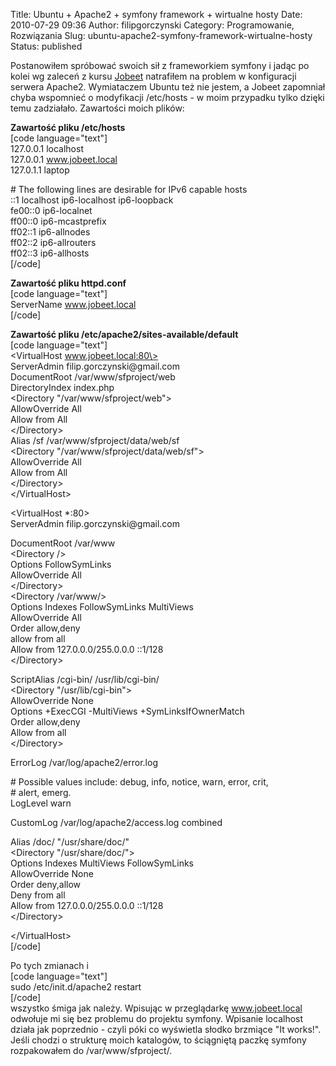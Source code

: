 Title: Ubuntu + Apache2 + symfony framework + wirtualne hosty
Date: 2010-07-29 09:36
Author: filipgorczynski
Category: Programowanie, Rozwiązania
Slug: ubuntu-apache2-symfony-framework-wirtualne-hosty
Status: published

Postanowiłem spróbować swoich sił z frameworkiem symfony i jadąc po kolei wg zaleceń z kursu [Jobeet](http://www.symfony-project.org/jobeet/1_4/Doctrine/en/) natrafiłem na problem w konfiguracji serwera Apache2. Wymiataczem Ubuntu też nie jestem, a Jobeet zapomniał chyba wspomnieć o modyfikacji /etc/hosts - w moim przypadku tylko dzięki temu zadziałało. Zawartości moich plików:

**Zawartość pliku /etc/hosts**  
\[code language="text"\]  
127.0.0.1 localhost  
127.0.0.1 www.jobeet.local  
127.0.1.1 laptop

\# The following lines are desirable for IPv6 capable hosts  
::1 localhost ip6-localhost ip6-loopback  
fe00::0 ip6-localnet  
ff00::0 ip6-mcastprefix  
ff02::1 ip6-allnodes  
ff02::2 ip6-allrouters  
ff02::3 ip6-allhosts  
\[/code\]

**Zawartość pliku httpd.conf**  
\[code language="text"\]  
ServerName www.jobeet.local  
\[/code\]

**Zawartość pliku /etc/apache2/sites-available/default**  
\[code language="text"\]  
\<VirtualHost www.jobeet.local:80\>  
ServerAdmin filip.gorczynski\@gmail.com  
DocumentRoot /var/www/sfproject/web  
DirectoryIndex index.php  
\<Directory "/var/www/sfproject/web"\>  
AllowOverride All  
Allow from All  
\</Directory\>  
Alias /sf /var/www/sfproject/data/web/sf  
\<Directory "/var/www/sfproject/data/web/sf"\>  
AllowOverride All  
Allow from All  
\</Directory\>  
\</VirtualHost\>

\<VirtualHost \*:80\>  
ServerAdmin filip.gorczynski\@gmail.com

DocumentRoot /var/www  
\<Directory /\>  
Options FollowSymLinks  
AllowOverride All  
\</Directory\>  
\<Directory /var/www/\>  
Options Indexes FollowSymLinks MultiViews  
AllowOverride All  
Order allow,deny  
allow from all  
Allow from 127.0.0.0/255.0.0.0 ::1/128  
\</Directory\>

ScriptAlias /cgi-bin/ /usr/lib/cgi-bin/  
\<Directory "/usr/lib/cgi-bin"\>  
AllowOverride None  
Options +ExecCGI -MultiViews +SymLinksIfOwnerMatch  
Order allow,deny  
Allow from all  
\</Directory\>

ErrorLog /var/log/apache2/error.log

\# Possible values include: debug, info, notice, warn, error, crit,  
\# alert, emerg.  
LogLevel warn

CustomLog /var/log/apache2/access.log combined

Alias /doc/ "/usr/share/doc/"  
\<Directory "/usr/share/doc/"\>  
Options Indexes MultiViews FollowSymLinks  
AllowOverride None  
Order deny,allow  
Deny from all  
Allow from 127.0.0.0/255.0.0.0 ::1/128  
\</Directory\>

\</VirtualHost\>  
\[/code\]

Po tych zmianach i  
\[code language="text"\]  
sudo /etc/init.d/apache2 restart  
\[/code\]  
wszystko śmiga jak należy. Wpisując w przeglądarkę www.jobeet.local odwołuje mi się bez problemu do projektu symfony. Wpisanie localhost działa jak poprzednio - czyli póki co wyświetla słodko brzmiące "It works!".  
Jeśli chodzi o strukturę moich katalogów, to ściągniętą paczkę symfony rozpakowałem do /var/www/sfproject/.
